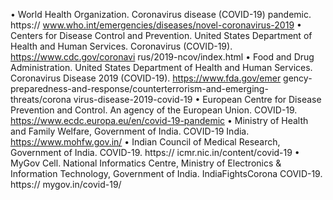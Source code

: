 • World Health Organization. Coronavirus disease (COVID-19) pandemic. https://
www.who.int/emergencies/diseases/novel-coronavirus-2019
• Centers for Disease Control and Prevention. United States Department of Health
and Human Services. Coronavirus (COVID-19). https://www.cdc.gov/coronavi
rus/2019-ncov/index.html
• Food and Drug Administration. United States Department of Health and Human
Services. Coronavirus Disease 2019 (COVID-19). https://www.fda.gov/emer
gency-preparedness-and-response/counterterrorism-and-emerging-threats/corona
virus-disease-2019-covid-19
• European Centre for Disease Prevention and Control. An agency of the European
Union. COVID-19. https://www.ecdc.europa.eu/en/covid-19-pandemic
• Ministry of Health and Family Welfare, Government of India. COVID-19 India.
https://www.mohfw.gov.in/
• Indian Council of Medical Research, Government of India. COVID-19. https://
icmr.nic.in/content/covid-19
• MyGov Cell. National Informatics Centre, Ministry of Electronics & Information
Technology, Government of India. IndiaFightsCorona COVID-19. https://
mygov.in/covid-19/
